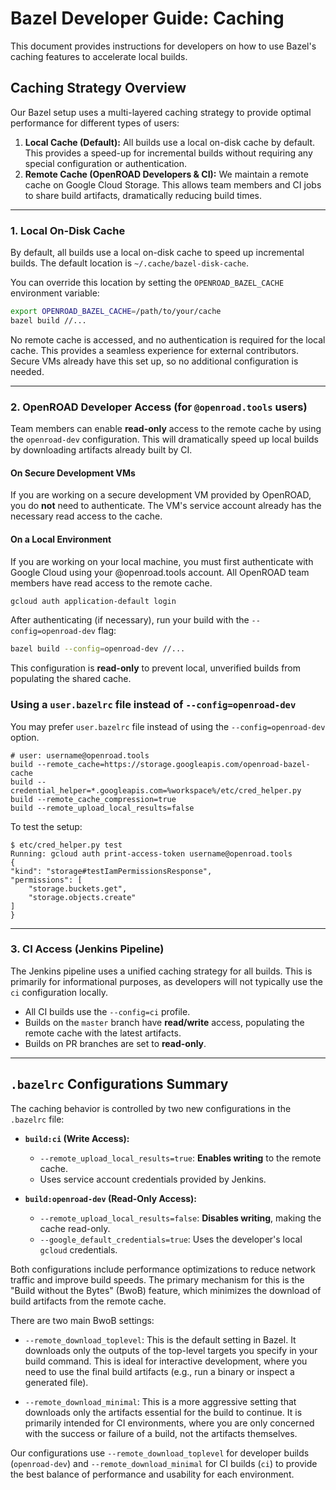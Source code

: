 # Bazel Developer Guide: Caching

This document provides instructions for developers on how to use Bazel's caching features to accelerate local builds.

## Caching Strategy Overview

Our Bazel setup uses a multi-layered caching strategy to provide optimal performance for different types of users:

1.  **Local Cache (Default):** All builds use a local on-disk cache by default. This provides a speed-up for incremental builds without requiring any special configuration or authentication.
2.  **Remote Cache (OpenROAD Developers & CI):** We maintain a remote cache on Google Cloud Storage. This allows team members and CI jobs to share build artifacts, dramatically reducing build times.

---

### 1. Local On-Disk Cache

By default, all builds use a local on-disk cache to speed up incremental builds. The default location is `~/.cache/bazel-disk-cache`.

You can override this location by setting the `OPENROAD_BAZEL_CACHE` environment variable:

```bash
export OPENROAD_BAZEL_CACHE=/path/to/your/cache
bazel build //...
```

No remote cache is accessed, and no authentication is required for the local cache. This provides a seamless experience for external contributors.
Secure VMs already have this set up, so no additional configuration is needed.

---

### 2. OpenROAD Developer Access (for `@openroad.tools` users)

Team members can enable **read-only** access to the remote cache by using the `openroad-dev` configuration. This will dramatically speed up local builds by downloading artifacts already built by CI.

#### On Secure Development VMs

If you are working on a secure development VM provided by OpenROAD, you do **not** need to authenticate. The VM's service account already has the necessary read access to the cache.

#### On a Local Environment

If you are working on your local machine, you must first authenticate with Google Cloud using your @openroad.tools account. All OpenROAD team members have read access to the remote cache.

```bash
gcloud auth application-default login
```

After authenticating (if necessary), run your build with the `--config=openroad-dev` flag:

```bash
bazel build --config=openroad-dev //...
```

This configuration is **read-only** to prevent local, unverified builds from populating the shared cache.

### Using a `user.bazelrc` file instead of `--config=openroad-dev`

You may prefer `user.bazelrc` file instead of using the `--config=openroad-dev` option.

    # user: username@openroad.tools
    build --remote_cache=https://storage.googleapis.com/openroad-bazel-cache
    build --credential_helper=*.googleapis.com=%workspace%/etc/cred_helper.py
    build --remote_cache_compression=true
    build --remote_upload_local_results=false

To test the setup:

    $ etc/cred_helper.py test
    Running: gcloud auth print-access-token username@openroad.tools
    {
    "kind": "storage#testIamPermissionsResponse",
    "permissions": [
        "storage.buckets.get",
        "storage.objects.create"
    ]
    }

---

### 3. CI Access (Jenkins Pipeline)

The Jenkins pipeline uses a unified caching strategy for all builds. This is primarily for informational purposes, as developers will not typically use the `ci` configuration locally.

*   All CI builds use the `--config=ci` profile.
*   Builds on the `master` branch have **read/write** access, populating the remote cache with the latest artifacts.
*   Builds on PR branches are set to **read-only**.

---

## `.bazelrc` Configurations Summary

The caching behavior is controlled by two new configurations in the `.bazelrc` file:

*   **`build:ci` (Write Access):**
    *   `--remote_upload_local_results=true`: **Enables writing** to the remote cache.
    *   Uses service account credentials provided by Jenkins.

*   **`build:openroad-dev` (Read-Only Access):**
    -   `--remote_upload_local_results=false`: **Disables writing**, making the cache read-only.
    -   `--google_default_credentials=true`: Uses the developer's local `gcloud` credentials.

Both configurations include performance optimizations to reduce network traffic and improve build speeds. The primary mechanism for this is the "Build without the Bytes" (BwoB) feature, which minimizes the download of build artifacts from the remote cache.

There are two main BwoB settings:

*   `--remote_download_toplevel`: This is the default setting in Bazel. It downloads only the outputs of the top-level targets you specify in your build command. This is ideal for interactive development, where you need to use the final build artifacts (e.g., run a binary or inspect a generated file).

*   `--remote_download_minimal`: This is a more aggressive setting that downloads only the artifacts essential for the build to continue. It is primarily intended for CI environments, where you are only concerned with the success or failure of a build, not the artifacts themselves.

Our configurations use `--remote_download_toplevel` for developer builds (`openroad-dev`) and `--remote_download_minimal` for CI builds (`ci`) to provide the best balance of performance and usability for each environment.
